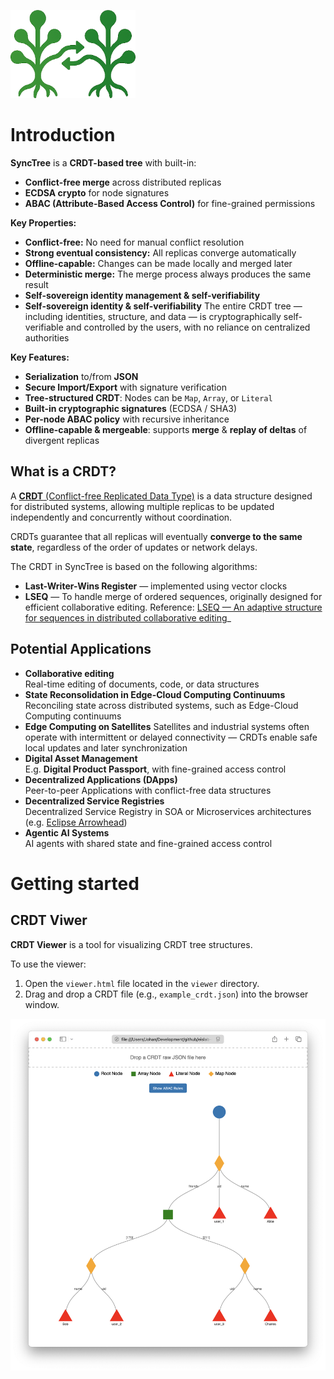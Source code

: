 ![SyncTree logo](./logo.png)

# Introduction
**SyncTree** is a **CRDT-based tree** with built-in:

- **Conflict-free merge** across distributed replicas  
- **ECDSA crypto** for node signatures  
- **ABAC (Attribute-Based Access Control)** for fine-grained permissions  

**Key Properties:**
- **Conflict-free:** No need for manual conflict resolution
- **Strong eventual consistency:** All replicas converge automatically
- **Offline-capable:** Changes can be made locally and merged later
- **Deterministic merge:** The merge process always produces the same result
- **Self-sovereign identity management & self-verifiability**
- **Self-sovereign identity & self-verifiability** The entire CRDT tree — including identities, structure, and data — is cryptographically self-verifiable and controlled by the users, with no reliance on centralized authorities

**Key Features:**
- **Serialization** to/from **JSON**
- **Secure Import/Export** with signature verification
- **Tree-structured CRDT**: Nodes can be `Map`, `Array`, or `Literal`
- **Built-in cryptographic signatures** (ECDSA / SHA3)
- **Per-node ABAC policy** with recursive inheritance
- **Offline-capable & mergeable**: supports **merge** & **replay of deltas** of divergent replicas

## What is a CRDT?
A [**CRDT** (Conflict-free Replicated Data Type)](https://en.wikipedia.org/wiki/Conflict-free_replicated_data_type) is a data structure designed for distributed systems, allowing multiple replicas to be updated independently and concurrently without coordination.

CRDTs guarantee that all replicas will eventually **converge to the same state**, regardless of the order of updates or network delays.

The CRDT in SyncTree is based on the following algorithms:
- **Last-Writer-Wins Register** — implemented using vector clocks  
- **LSEQ** — To handle merge of ordered sequences, originally designed for efficient collaborative editing. Reference: [LSEQ — An adaptive structure for sequences in distributed collaborative editing](https://hal.inria.fr/hal-00921633/document)_

## Potential Applications
- **Collaborative editing**  
  Real-time editing of documents, code, or data structures
- **State Reconsolidation in Edge-Cloud Computing Continuums**  
  Reconciling state across distributed systems, such as Edge-Cloud Computing continuums
- **Edge Computing on Satellites**
  Satellites and industrial systems often operate with intermittent or delayed connectivity — CRDTs enable safe local updates and later synchronization
- **Digital Asset Management**  
  E.g. **Digital Product Passport**, with fine-grained access control
- **Decentralized Applications (DApps)**  
  Peer-to-peer Applications with conflict-free data structures
- **Decentralized Service Registries**  
  Decentralized Service Registry in SOA or Microservices architectures (e.g. [Eclipse Arrowhead](https://arrowhead.eu/eclipse-arrowhead-2))
- **Agentic AI Systems**  
  AI agents with shared state and fine-grained access control

# Getting started
## CRDT Viwer
**CRDT Viewer** is a tool for visualizing CRDT tree structures.  

To use the viewer:

1. Open the `viewer.html` file located in the `viewer` directory.
2. Drag and drop a CRDT file (e.g., `example_crdt.json`) into the browser window.


![CRDT Tree Viewer](./viewer.png)
